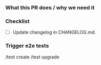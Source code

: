 ### What this PR does / why we need it


### Checklist

- [ ] Update changelog in CHANGELOG.md.

### Trigger e2e tests

<!--
We currently have two different pipelines to test both cluster creation and cluster upgrades. You can trigger these pipelines by writing these commands in a pull request comment or description 
- `/test create` : this will trigger the `create-cluster-capi-pure` pipeline.
- `/test upgrade` : this will trigger the `upgrade-cluster-capi-pure` pipeline.

After writing these comments, the pipelines are triggered in [tekton](https://tekton.giantswarm.io/#/pipelineruns). Eventually, the Github checks `create` and `upgrade` for these pipelines should show up in the commit statuses.
It may happen that the status is never shown on Github UI. If you want to check the status or result of the pipelines you can check [tekton](https://tekton.giantswarm.io/#/pipelineruns).

If for some reason you want to skip the e2e tests, remove the following lines.
-->

/test create
/test upgrade
